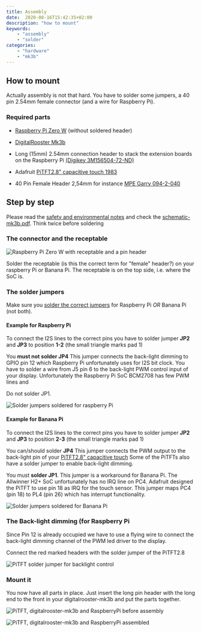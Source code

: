 ```yaml
---
title: Assembly
date:  2020-08-16T15:42:35+02:00
description: "how to mount"
keywords:
    - "assembly"
    - "solder"
categories:
    - "hardware"
    - "mk3b"
---
```


## How to mount

Actually assembly is not that hard. You have to solder some jumpers, a 40 pin
2.54mm female connector (and a wire for Raspberry Pi).

### Required parts

-   [Raspberry Pi Zero W](https://www.raspberrypi.org/products/raspberry-pi-zero-w/)
    (without soldered header)

-   [DigitalRooster Mk3b](/mk3b)

-   Long (15mm) 2.54mm connection header to stack the extension boards on the
    Raspberry Pi [(Digikey 3M156504-72-ND)](https://www.digikey.de/products/de?keywords=3M156504-72-ND)

-   Adafruit [PiTFT2.8" capacitive touch 1983](https://www.adafruit.com/product/1983)

-   40 Pin Female Header 2,54mm for instance [MPE Garry
    094-2-040](https://www.reichelt.de/buchsenleisten-2-54-mm-2x20-gerade-mpe-094-2-040-p199544.html)

## Step by step

Please read the [safety and environmental notes](/pages/safety) and check the
[schematic-mk3b.pdf](/schematic-mk3b.pdf). Think twice before soldering

### The connector and the receptable

<img src="/img/assembly/connectors.webp"
     alt="Raspberry Pi Zero W with receptable and a pin header"
	 title="Connectors" class="image small" />

Solder the receptable (is this the correct term for "female" header?) on your
raspberry Pi or Banana Pi. The receptable is on the top side, i.e. where the SoC
is.

### The solder jumpers

Make sure you [solder the correct jumpers](/mk3b#solder-jumpers) for Raspberry
Pi *OR* Banana Pi (not both).

#### Example for Raspberry Pi

To connect the I2S lines to the correct pins you have to solder jumper **JP2**
and **JP3** to position **1-2** (the small triangle marks pad 1)

You **must not solder JP4** This jumper connects the back-light dimming to GPIO
pin 12 which Raspberry Pi unfortunately uses for I2S bit clock. You have to
solder a wire from J5 pin 6 to the back-light PWM control input of your display.
Unfortunately the Raspberry Pi SoC BCM2708 has few PWM lines and

Do not solder JP1.

<img src="/img/assembly/solderjumpers-rpi.webp"
     alt="Solder jumpers soldered for raspberry Pi"
	 title="Raspberry Pi Solder Jumpers" class="image small" />

#### Example for Banana Pi

To connect the I2S lines to the correct pins you have to solder jumper **JP2**
and **JP3** to position **2-3** (the small triangle marks pad 1)

You can/should solder **JP4** This jumper connects the PWM output to the
back-light pin of your [PiTFT2.8" capacitive
touch](https://learn.adafruit.com/downloads/pdf/adafruit-2-8-pitft-capacitive-touch.pdf)
Some of the PiTFTs also have a solder jumper to enable back-light dimming.

You must **solder JP1**. This jumper is a workaround for Banana Pi. The
Allwinner H2+ SoC unfortunately has no IRQ line on PC4. Adafruit designed the
PiTFT to use pin 18 as IRQ for the touch sensor. This jumper maps PC4 (pin 18)
to PL4 (pin 26) which has interrupt functionality.

<img src="/img/assembly/solderjumpers-bpi.webp"
     alt="Solder jumpers soldered for Banana Pi"
	 title="Banana Pi Solder Jumpers" class="image small" />

### The Back-light dimming (for Raspberry Pi

Since Pin 12 is already occupied we have to use a flying wire to connect the
back-light dimming channel of the PWM led driver to the display.

Connect the red marked headers with the solder jumper of the PiTFT2.8

<img src="/img/assembly/backlight-solder.webp"
     alt="PiTFT solder jumper for backlight control"
	 title="connect backlight control" class="image small" />

### Mount it
You now have all parts in place. Just insert the long pin header with the long
end to the front in your digitalrooster-mk3b and put the parts together.

<img src="/img/assembly/before-assembly.webp"
     alt="PiTFT, digitalrooster-mk3b and RaspberryPi before assembly"
	 title="The parts ready for assembly" class="image small" />

<img src="/img/assembly/assembled.webp"
     alt="PiTFT, digitalrooster-mk3b and RaspberryPi  assembled"
	 title="Done, everything assembled" class="image small" />

